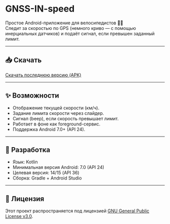# GNSS-IN-speed

Простое Android-приложение для велосипедистов 🚴‍♂️  
Следит за скоростью по GPS (немного криво — с помощью инерциальных датчиков) и подаёт сигнал, если превышен заданный лимит.

---

## 📥 Скачать
[Скачать последнюю версию (APK)](https://github.com/iligm/GNSSINspeed/releases/tag/Android)

---

## ✨ Возможности
- Отображение текущей скорости (км/ч).
- Задание лимита скорости через слайдер.
- Сигнал (beep), если скорость превышает лимит.
- Работает в фоне как foreground-сервис.
- Поддержка Android 7.0+ (API 24).

---

## 🔧 Разработка
- Язык: Kotlin
- Минимальная версия Android: 7.0 (API 24)
- Целевая версия: 14/15 (API 36)
- Сборка: Gradle + Android Studio

---

## 📜 Лицензия
Этот проект распространяется под лицензией [GNU General Public License v3.0](LICENSE).  
